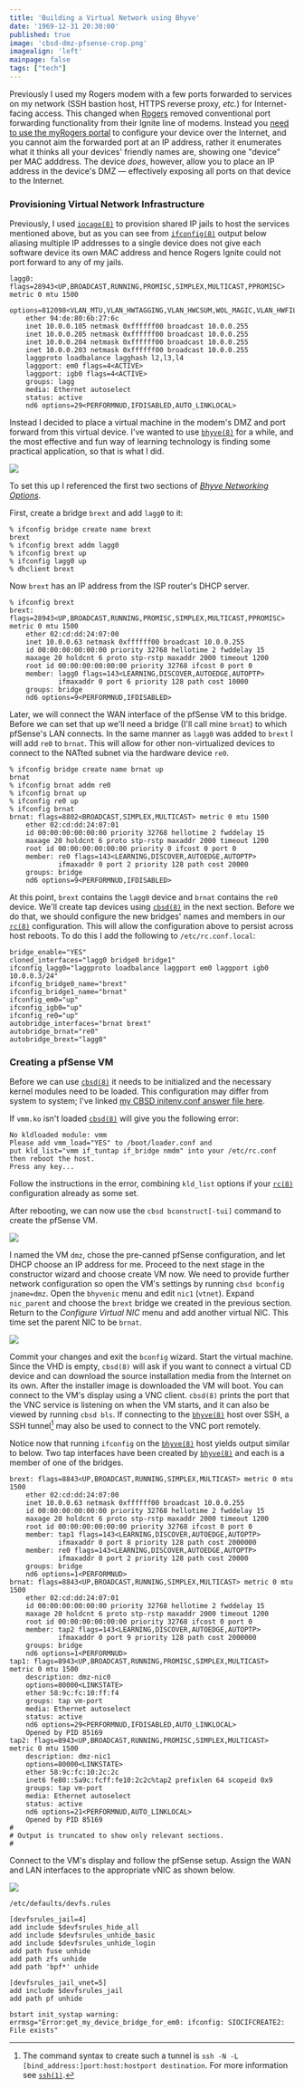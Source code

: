 ```yaml
---
title: 'Building a Virtual Network using Bhyve'
date: '1969-12-31 20:30:00'
published: true
image: 'cbsd-dmz-pfsense-crop.png'
imagealign: 'left'
mainpage: false
tags: ["tech"]
---
```


Previously I used my Rogers modem with a few ports forwarded to services on my network (SSH bastion host, HTTPS reverse proxy, _etc._) for Internet-facing access. This changed when [Rogers](https://www.rogers.com/customer/support/article/use-port-forwarding-ignite-wifi-hub) removed conventional port forwarding functionality from their Ignite line of modems. Instead you [need to use the myRogers portal](http://web.archive.org/web/20210312235253/https://www.rogers.com/customer/support/article/use-port-forwarding-ignite-wifi-hub) to configure your device over the Internet, and you cannot aim the forwarded port at an IP address, rather it enumerates what it thinks all your devices' friendly names are, showing one "device" per MAC adddress. The device _does_, however, allow you to place an IP address in the device's DMZ &mdash; effectively exposing all ports on that device to the Internet.

### Provisioning Virtual Network Infrastructure

Previously, I used [`iocage(8)`](https://www.freebsd.org/cgi/man.cgi?query=iocage&sektion=8&n=1) to provision shared IP jails to host the services mentioned above, but as you can see from [`ifconfig(8)`](https://www.freebsd.org/cgi/man.cgi?query=ifconfig&sektion=8&n=1) output below aliasing multiple IP addresses to a single device does not give each software device its own MAC address and hence Rogers Ignite could not port forward to any of my jails.

```
lagg0: flags=28943<UP,BROADCAST,RUNNING,PROMISC,SIMPLEX,MULTICAST,PPROMISC> metric 0 mtu 1500
	options=812098<VLAN_MTU,VLAN_HWTAGGING,VLAN_HWCSUM,WOL_MAGIC,VLAN_HWFILTER>
	ether 94:de:80:6b:27:6c
	inet 10.0.0.105 netmask 0xffffff00 broadcast 10.0.0.255
	inet 10.0.0.205 netmask 0xffffff00 broadcast 10.0.0.255
	inet 10.0.0.204 netmask 0xffffff00 broadcast 10.0.0.255
	inet 10.0.0.203 netmask 0xffffff00 broadcast 10.0.0.255
	laggproto loadbalance lagghash l2,l3,l4
	laggport: em0 flags=4<ACTIVE>
	laggport: igb0 flags=4<ACTIVE>
	groups: lagg
	media: Ethernet autoselect
	status: active
	nd6 options=29<PERFORMNUD,IFDISABLED,AUTO_LINKLOCAL>
```

Instead I decided to place a virtual machine in the modem's DMZ and port forward from this virtual device. I've wanted to use [`bhyve(8)`](https://www.freebsd.org/cgi/man.cgi?query=bhyve&sektion=8&n=1) for a while, and the most effective and fun way of learning technology is finding some practical application, so that is what I did.

![](./cbsd-dmz-pfsense-network-diagram.png)

To set this up I referenced the first two sections of _[Bhyve Networking Options](http://empt1e.blogspot.com/2016/10/bhyve-networking-options.html)_.

First, create a bridge `brext` and add `lagg0` to it:

```shell
% ifconfig bridge create name brext
brext
% ifconfig brext addm lagg0
% ifconfig brext up
% ifconfig lagg0 up
% dhclient brext
```

Now `brext` has an IP address from the ISP router's DHCP server.

```shell
% ifconfig brext
brext: flags=28943<UP,BROADCAST,RUNNING,PROMISC,SIMPLEX,MULTICAST,PPROMISC> metric 0 mtu 1500
	ether 02:cd:dd:24:07:00
	inet 10.0.0.63 netmask 0xffffff00 broadcast 10.0.0.255
	id 00:00:00:00:00:00 priority 32768 hellotime 2 fwddelay 15
	maxage 20 holdcnt 6 proto stp-rstp maxaddr 2000 timeout 1200
	root id 00:00:00:00:00:00 priority 32768 ifcost 0 port 0
	member: lagg0 flags=143<LEARNING,DISCOVER,AUTOEDGE,AUTOPTP>
	        ifmaxaddr 0 port 6 priority 128 path cost 10000
	groups: bridge
	nd6 options=9<PERFORMNUD,IFDISABLED>
```

Later, we will connect the WAN interface of the pfSense VM to this bridge. Before we can set that up we'll need a bridge (I'll call mine `brnat`) to which pfSense's LAN connects. In the same manner as `lagg0` was added to `brext` I will add `re0` to `brnat`. This will allow for other non-virtualized devices to connect to the NATted subnet via the hardware device `re0`.

```shell
% ifconfig bridge create name brnat up
brnat
% ifconfig brnat addm re0
% ifconfig brnat up
% ifconfig re0 up
% ifconfig brnat
brnat: flags=8802<BROADCAST,SIMPLEX,MULTICAST> metric 0 mtu 1500
	ether 02:cd:dd:24:07:01
	id 00:00:00:00:00:00 priority 32768 hellotime 2 fwddelay 15
	maxage 20 holdcnt 6 proto stp-rstp maxaddr 2000 timeout 1200
	root id 00:00:00:00:00:00 priority 0 ifcost 0 port 0
	member: re0 flags=143<LEARNING,DISCOVER,AUTOEDGE,AUTOPTP>
	        ifmaxaddr 0 port 2 priority 128 path cost 20000
	groups: bridge
	nd6 options=9<PERFORMNUD,IFDISABLED>
```

At this point, `brext` contains the `lagg0` device and `brnat` contains the `re0` device. We'll create tap devices using [`cbsd(8)`](https://www.freebsd.org/cgi/man.cgi?query=cbsd&sektion=8&n=1) in the next section. Before we do that, we should configure the new bridges' names and members in our [`rc(8)`](https://www.freebsd.org/cgi/man.cgi?query=cbsd&sektion=8&n=1) configuration. This will allow the configuration above to persist across host reboots. To do this I add the following to `/etc/rc.conf.local`:

```shell
bridge_enable="YES"
cloned_interfaces="lagg0 bridge0 bridge1"
ifconfig_lagg0="laggproto loadbalance laggport em0 laggport igb0 10.0.0.3/24"
ifconfig_bridge0_name="brext"
ifconfig_bridge1_name="brnat"
ifconfig_em0="up"
ifconfig_igb0="up"
ifconfig_re0="up"
autobridge_interfaces="brnat brext"
autobridge_brnat="re0"
autobridge_brext="lagg0"
```

### Creating a pfSense VM

Before we can use [`cbsd(8)`](https://www.freebsd.org/cgi/man.cgi?query=cbsd&sektion=8&n=1) it needs to be initialized and the necessary kernel modules need to be loaded. This configuration may differ from system to system; I've linked [my CBSD initenv.conf answer file here](./cbsd-initenv.conf).

If `vmm.ko` isn't loaded [`cbsd(8)`](https://www.freebsd.org/cgi/man.cgi?query=cbsd&sektion=8&n=1) will give you the following error:

```
No kldloaded module: vmm
Please add vmm_load="YES" to /boot/loader.conf and
put kld_list="vmm if_tuntap if_bridge nmdm" into your /etc/rc.conf then reboot the host.
Press any key...
```

Follow the instructions in the error, combining `kld_list` options if your [`rc(8)`](https://www.freebsd.org/cgi/man.cgi?query=cbsd&sektion=8&n=1) configuration already as some set.

After rebooting, we can now use the `cbsd bconstruct[-tui]` command to create the pfSense VM.

![](./cbsd-bconstructtui.png)

I named the VM `dmz`, chose the pre-canned pfSense configuration, and let DHCP choose an IP address for me. Proceed to the next stage in the constructor wizard and choose create VM now. We need to provide further network configuration so open the VM's settings by running `cbsd bconfig jname=dmz`. Open the `bhyvenic` menu and edit `nic1` (`vtnet`). Expand `nic_parent` and choose the `brext` bridge we created in the previous section. Return to the _Configure Virtual NIC_ menu and add another virtual NIC. This time set the parent NIC to be `brnat`.

![](./cbsd-bconfig-new-nat-nic.png)

Commit your changes and exit the `bconfig` wizard. Start the virtual machine. Since the VHD is empty, `cbsd(8)` will ask if you want to connect a virtual CD device and can download the source installation media from the Internet on its own. After the installer image is downloaded the VM will boot. You can connect to the VM's display using a VNC client. `cbsd(8)` prints the port that the VNC service is listening on when the VM starts, and it can also be viewed by running `cbsd bls`. If connecting to the [`bhyve(8)`](https://www.freebsd.org/cgi/man.cgi?query=bhyve&sektion=8&n=1) host over SSH, a SSH tunnel[^1] may also be used to connect to the VNC port remotely.

Notice now that running `ifconfig` on the [`bhyve(8)`](https://www.freebsd.org/cgi/man.cgi?query=bhyve&sektion=8&n=1) host yields output similar to below. Two tap interfaces have been created by [`bhyve(8)`](https://www.freebsd.org/cgi/man.cgi?query=bhyve&sektion=8&n=1) and each is a member of one of the bridges.

```
brext: flags=8843<UP,BROADCAST,RUNNING,SIMPLEX,MULTICAST> metric 0 mtu 1500
	ether 02:cd:dd:24:07:00
	inet 10.0.0.63 netmask 0xffffff00 broadcast 10.0.0.255
	id 00:00:00:00:00:00 priority 32768 hellotime 2 fwddelay 15
	maxage 20 holdcnt 6 proto stp-rstp maxaddr 2000 timeout 1200
	root id 00:00:00:00:00:00 priority 32768 ifcost 0 port 0
	member: tap1 flags=143<LEARNING,DISCOVER,AUTOEDGE,AUTOPTP>
	        ifmaxaddr 0 port 8 priority 128 path cost 2000000
	member: re0 flags=143<LEARNING,DISCOVER,AUTOEDGE,AUTOPTP>
	        ifmaxaddr 0 port 2 priority 128 path cost 20000
	groups: bridge
	nd6 options=1<PERFORMNUD>
brnat: flags=8843<UP,BROADCAST,RUNNING,SIMPLEX,MULTICAST> metric 0 mtu 1500
	ether 02:cd:dd:24:07:01
	id 00:00:00:00:00:00 priority 32768 hellotime 2 fwddelay 15
	maxage 20 holdcnt 6 proto stp-rstp maxaddr 2000 timeout 1200
	root id 00:00:00:00:00:00 priority 32768 ifcost 0 port 0
	member: tap2 flags=143<LEARNING,DISCOVER,AUTOEDGE,AUTOPTP>
	        ifmaxaddr 0 port 9 priority 128 path cost 2000000
	groups: bridge
	nd6 options=1<PERFORMNUD>
tap1: flags=8943<UP,BROADCAST,RUNNING,PROMISC,SIMPLEX,MULTICAST> metric 0 mtu 1500
	description: dmz-nic0
	options=80000<LINKSTATE>
	ether 58:9c:fc:10:ff:f4
	groups: tap vm-port
	media: Ethernet autoselect
	status: active
	nd6 options=29<PERFORMNUD,IFDISABLED,AUTO_LINKLOCAL>
	Opened by PID 85169
tap2: flags=8943<UP,BROADCAST,RUNNING,PROMISC,SIMPLEX,MULTICAST> metric 0 mtu 1500
	description: dmz-nic1
	options=80000<LINKSTATE>
	ether 58:9c:fc:10:2c:2c
	inet6 fe80::5a9c:fcff:fe10:2c2c%tap2 prefixlen 64 scopeid 0x9
	groups: tap vm-port
	media: Ethernet autoselect
	status: active
	nd6 options=21<PERFORMNUD,AUTO_LINKLOCAL>
	Opened by PID 85169
#
# Output is truncated to show only relevant sections.
#
```

Connect to the VM's display and follow the pfSense setup. Assign the WAN and LAN interfaces to the appropriate vNIC as shown below.

![](./pfsense-nic-assignment.png)























```
/etc/defaults/devfs.rules
```

```devfsrules
[devfsrules_jail=4]
add include $devfsrules_hide_all
add include $devfsrules_unhide_basic
add include $devfsrules_unhide_login
add path fuse unhide
add path zfs unhide
add path 'bpf*' unhide

[devfsrules_jail_vnet=5]
add include $devfsrules_jail
add path pf unhide
```












```
bstart init_systap warning: errmsg="Error:get_my_device_bridge_for_em0: ifconfig: SIOCIFCREATE2: File exists"
```

[^1]: The command syntax to create such a tunnel is `ssh -N -L [bind_address:]port:host:hostport destination`. For more information see [`ssh(1)`](https://www.freebsd.org/cgi/man.cgi?query=ssh&sektion=1).
